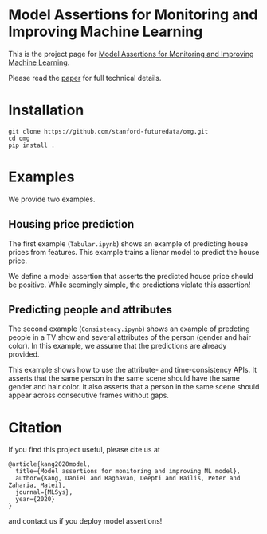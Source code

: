 # Model Assertions for Monitoring and Improving Machine Learning

This is the project page for [Model Assertions for Monitoring and Improving Machine Learning](https://arxiv.org/abs/2003.01668).

Please read the [paper](https://arxiv.org/abs/2003.01668) for full technical details.


# Installation

```
git clone https://github.com/stanford-futuredata/omg.git
cd omg
pip install .
```


# Examples

We provide two examples.


## Housing price prediction

The first example (`Tabular.ipynb`) shows an example of predicting house prices from features.
This example trains a lienar model to predict the house price. 

We define a model assertion that asserts the predicted house price should be positive.
While seemingly simple, the predictions violate this assertion!


## Predicting people and attributes

The second example (`Consistency.ipynb`) shows an example of predcting people in a TV show and several attributes of the person (gender and hair color).
In this example, we assume that the predictions are already provided.

This example shows how to use the attribute- and time-consistency APIs.
It asserts that the same person in the same scene should have the same gender and hair color.
It also asserts that a person in the same scene should appear across consecutive frames without gaps.


# Citation 

If you find this project useful, please cite us at
```
@article{kang2020model,
  title={Model assertions for monitoring and improving ML model},
  author={Kang, Daniel and Raghavan, Deepti and Bailis, Peter and Zaharia, Matei},
  journal={MLSys},
  year={2020}
}
```
and contact us if you deploy model assertions!
